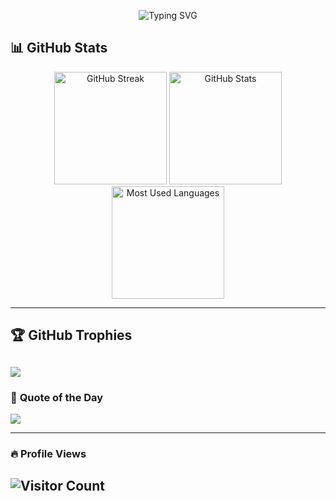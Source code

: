 <!--
**bereketDeneke/bereketDeneke** is a ✨ _special_ ✨ repository because its `README.md` (this file) appears on your GitHub profile.

Here are some ideas to get you started:

- 🔭 I’m currently working on ...
- 🌱 I’m currently learning ...
- 👯 I’m looking to collaborate on ...
- 🤔 I’m looking for help with ...
- 💬 Ask me about ...
- 📫 How to reach me: ...
- 😄 Pronouns: ...
- ⚡ Fun fact: ...
-->


<!-- Banner Section -->
<p align="center">
  <img src="https://readme-typing-svg.demolab.com?font=Fira+Code&weight=600&size=22&pause=1000&color=33A1F7&center=true&vCenter=true&random=false&width=435&lines=Hello%2C+I'm+Bereket!+%F0%9F%91%8B;Welcome+to+My+GitHub+Profile!+%F0%9F%9A%80;Building+Innovative+Solutions!+%E2%9C%8C%EF%B8%8F" alt="Typing SVG" />
</p>
<!-- 🚀 Banner Section - Brace Yourself, It's About to Get Awesome! -->


<!-- GitHub Stats Section -->
## 📊 **GitHub Stats**
<div align="center">
 <img src="https://git-hub-streak-stats.vercel.app?user=bereketDeneke&theme=tokyonight" alt="GitHub Streak" height="180px"/>
  <img src="https://github-readme-stats.vercel.app/api?username=bereketDeneke&show_icons=true&theme=tokyonight" alt="GitHub Stats" height="180px"/>
  <img src="https://github-readme-stats.vercel.app/api/top-langs/?username=bereketDeneke&layout=compact&theme=tokyonight" alt="Most Used Languages" height="180px"/>
</div>

---

## 🏆 GitHub Trophies
![](https://github-profile-trophy.vercel.app/?username=bereketDeneke&theme=radical&no-bg=true)
---

<!-- Random Developer Quote -->
### 💬 **Quote of the Day**
![](https://quotes-github-readme.vercel.app/api?type=horizontal&theme=radical)

---

<!-- Visitor Counter -->
### 🔥 **Profile Views**
![Visitor Count](https://komarev.com/ghpvc/?username=bereketDeneke&color=blue&style=flat-square)
---

